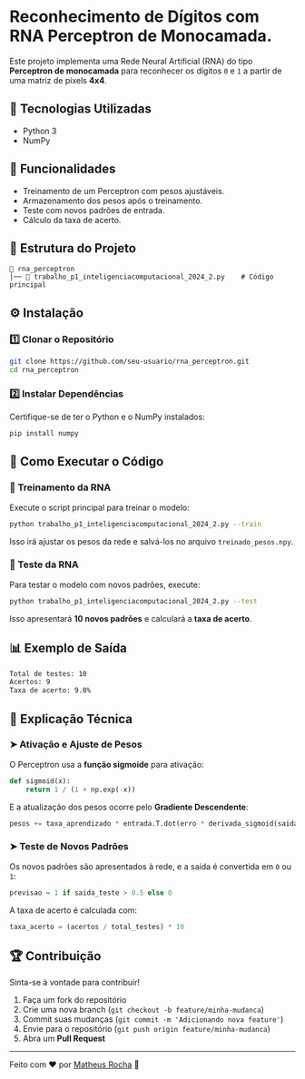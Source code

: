 # Reconhecimento de Dígitos com RNA Perceptron de Monocamada.

Este projeto implementa uma Rede Neural Artificial (RNA) do tipo **Perceptron de monocamada** para reconhecer os dígitos `0` e `1` a partir de uma matriz de pixels **4x4**.

## 🚀 Tecnologias Utilizadas
- Python 3
- NumPy

## 📌 Funcionalidades
- Treinamento de um Perceptron com pesos ajustáveis.
- Armazenamento dos pesos após o treinamento.
- Teste com novos padrões de entrada.
- Cálculo da taxa de acerto.

## 📂 Estrutura do Projeto
```
📁 rna_perceptron          
│── 📄 trabalho_p1_inteligenciacomputacional_2024_2.py    # Código principal

```

## ⚙️ Instalação
### 1️⃣ Clonar o Repositório
```sh
git clone https://github.com/seu-usuario/rna_perceptron.git
cd rna_perceptron
```
### 2️⃣ Instalar Dependências
Certifique-se de ter o Python e o NumPy instalados:
```sh
pip install numpy
```

## 🎯 Como Executar o Código

### 🔹 Treinamento da RNA
Execute o script principal para treinar o modelo:
```sh
python trabalho_p1_inteligenciacomputacional_2024_2.py --train
```
Isso irá ajustar os pesos da rede e salvá-los no arquivo `treinado_pesos.npy`.

### 🔹 Teste da RNA
Para testar o modelo com novos padrões, execute:
```sh
python trabalho_p1_inteligenciacomputacional_2024_2.py --test
```
Isso apresentará **10 novos padrões** e calculará a **taxa de acerto**.

## 📊 Exemplo de Saída
```sh
Total de testes: 10
Acertos: 9
Taxa de acerto: 9.0%
```

## 🧠 Explicação Técnica
### ➤ Ativação e Ajuste de Pesos
O Perceptron usa a **função sigmoide** para ativação:
```python
def sigmoid(x):
    return 1 / (1 + np.exp(-x))
```
E a atualização dos pesos ocorre pelo **Gradiente Descendente**:
```python
pesos += taxa_aprendizado * entrada.T.dot(erro * derivada_sigmoid(saida))
```

### ➤ Teste de Novos Padrões
Os novos padrões são apresentados à rede, e a saída é convertida em `0` ou `1`:
```python
previsao = 1 if saida_teste > 0.5 else 0
```
A taxa de acerto é calculada com:
```python
taxa_acerto = (acertos / total_testes) * 10
```

## 🏆 Contribuição
Sinta-se à vontade para contribuir!
1. Faça um fork do repositório
2. Crie uma nova branch (`git checkout -b feature/minha-mudanca`)
3. Commit suas mudanças (`git commit -m 'Adicionando nova feature'`)
4. Envie para o repositório (`git push origin feature/minha-mudanca`)
5. Abra um **Pull Request**

---

Feito com ❤️ por [Matheus Rocha](https://github.com/matheusrochak) 🚀

